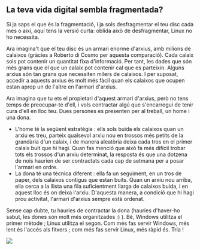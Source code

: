 

<div id="corps">

<h2>La teva vida digital sembla fragmentada?</h2>

Si ja saps el que és la fragmentació, i ja sols desfragmentar el teu 
disc cada mes o així, aquí tens la versió curta: oblida això de 
desfragmentar, Linux no ho necessita.

Ara imagina't que el teu disc és un armari enorme d'arxius, amb 
milions de calaixos (gràcies a Roberto di Cosmo per aquesta comparació). 
Cada calaix sols pot contenir un quantitat fixa d'informació. Per tant, 
les dades que són més grans que el que un calaix pot contenir cal que es 
parteixin. Alguns arxius són tan grans que necessiten milers de 
calaixos. I per suposat, accedir a aquests arxius és molt més fàcil quan 
els calaixos que ocupen estan aprop un de l'altre en l'armari 
d'arxius.

Ara imagina que tu ets el propietari d'aquest armari d'arxius, però 
no tens temps de preocupar-te d'ell, i vols contractar algú que 
s'encarregui de tenir cura d'ell en lloc teu. Dues persones es presenten 
per al treball, un home i una dona.

<ul>

<li>L'home té la següent estratègia : ells sols buida els calaixos quan 
un arxiu es treu, parteix qualsevol arxiu nou en trossos més petits de 
la grandària d'un calaix, i de manera aleatòria deixa cada tros en el 
primer calaix buit que hi hagi. Quan fas menció que això fa més difícil 
trobar tots els trossos d'un arxiu determinat, la resposta és que una 
dotzena de nois haurien de ser contractats cada cap de setmana per a 
posar l'armari en ordre.</li>

<li>La dona té una tècnica diferent : ella fa un seguiment, en un tros 
de paper, dels calaixos contigus que estan buits. Quan un arxiu nou 
arriba, ella cerca a la llista una fila suficientment llarga de calaixos 
buida, i en aquest lloc és on deixa l'arxiu. D'aquesta manera, a 
condició que hi hagi prou activitat, l'armari d'arxius sempre està 
ordenat.</li>

</ul>

Sense cap dubte, tu hauries de contractar la dona (hauries d'haver-ho 
sabut, les dones són molt més organitzades :) ). Bé, Windows utilitza el 
primer mètode ; Linux utilitza el segon. Com més fas servir Windows, més 
lent és l'accés als fitxers ; com més fas servir Linux, més ràpid és. 
Tria !

<img src="Images/defragment.png" />

</div>


